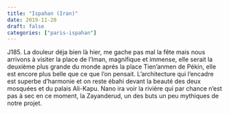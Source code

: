 ```yaml
---
title: "Ispahan (Iran)"
date: 2019-11-20
draft: false
categories: ["paris-ispahan"]
---
```


J185.
La douleur déja bien là hier, me gache pas mal la fête mais nous arrivons à visiter la place de l’Iman, magnifique et immense, elle serait la deuxième plus grande du monde aprés la place Tien’anmen de Pékin, elle est encore plus belle que ce que l’on pensait. L’architecture qui l’encadre est superbe d’harmonie et on reste ébahi devant la beauté des deux mosquées et du palais Ali-Kapu. Nano ira voir la rivière qui par chance n’est pas à sec en ce moment, la Zayanderud, un des buts un peu mythiques de notre projet.
